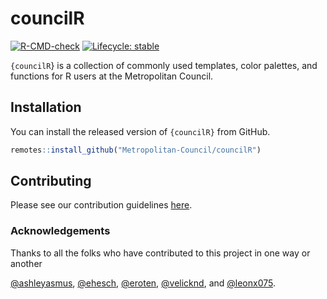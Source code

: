 
<!-- README.md is generated from README.Rmd. Please edit that file -->

# councilR

<!-- badges: start -->

[![R-CMD-check](https://github.com/Metropolitan-Council/councilR/workflows/R-CMD-check/badge.svg)](https://github.com/Metropolitan-Council/councilR/actions)
[![Lifecycle:
stable](https://img.shields.io/badge/lifecycle-stable-brightgreen.svg)](https://lifecycle.r-lib.org/articles/stages.html#stable)
<!-- badges: end -->

`{councilR`} is a collection of commonly used templates, color palettes,
and functions for R users at the Metropolitan Council.

## Installation

You can install the released version of `{councilR}` from GitHub.

``` r
remotes::install_github("Metropolitan-Council/councilR")
```

## Contributing

Please see our contribution guidelines [here](.github/CONTRIBUTING.md).

### Acknowledgements

Thanks to all the folks who have contributed to this project in one way
or another

[@ashleyasmus](https://github.com/ashleyasmus),
[@ehesch](https://github.com/ehesch),
[@eroten](https://github.com/eroten),
[@velicknd](https://github.com/velicknd), and
[@leonx075](https://github.com/leonx075).
